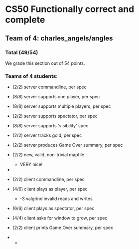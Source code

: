 # CS50 Functionally correct and complete
## Team of 4: charles_angels/angles

### Total (49/54)

We grade this section out of 54 points.

### Teams of 4 students:
 
  * (2/2) server commandline, per spec
  * (8/8) server supports one player, per spec
  * (8/8) server supports multiple players, per spec
  * (2/2) server supports spectator, per spec
  * (8/8) server supports 'visibility' spec
  * (2/2) server tracks gold, per spec
  * (2/2) server produces Game Over summary, per spec
  * (2/2) new, valid, non-trivial mapfile
	* VERY nice!
  * 
  * (2/2) client commandline, per spec
  * (4/6) client plays as player, per spec 
    * -3 valgrind invalid reads and writes
  * (6/6) client plays as spectator, per spec
  * (4/4) client asks for window to grow, per spec
  * (2/2) client prints Game Over summary, per spec

  * +
